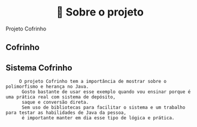 <h1 align="center">🎯 Sobre o projeto</h1>

Projeto Cofrinho

## Cofrinho

## Sistema Cofrinho

```
     O projeto Cofrinho tem a importância de mostrar sobre o polimorfismo e herança no Java.
      Gosto bastante de usar esse exemplo quando vou ensinar porque é uma prática real com sistema de depósito,
      saque e conversão direta.
      Sem uso de bibliotecas para facilitar o sistema e um trabalho para testar as habilidades de Java da pessoa,
      é importante manter em dia esse tipo de lógica e prática.



